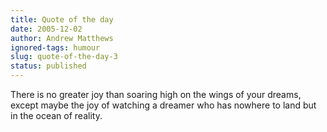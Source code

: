 ```yaml
---
title: Quote of the day
date: 2005-12-02
author: Andrew Matthews
ignored-tags: humour
slug: quote-of-the-day-3
status: published
---
```


There is no greater joy than soaring high on the wings of your dreams, except maybe the joy of watching a dreamer who has nowhere to land but in the ocean of reality.

